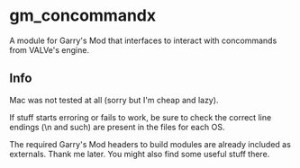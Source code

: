 gm_concommandx
==============

A module for Garry's Mod that interfaces to interact with concommands from VALVe's engine.

Info
-------

Mac was not tested at all (sorry but I'm cheap and lazy).

If stuff starts erroring or fails to work, be sure to check the correct line endings (\n and such) are present in the files for each OS.

The required Garry's Mod headers to build modules are already included as externals. Thank me later. You might also find some useful stuff there.